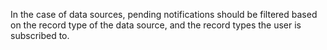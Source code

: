 In the case of data sources, pending notifications should be filtered based on the record type of the data source, and the record types the user is subscribed to.